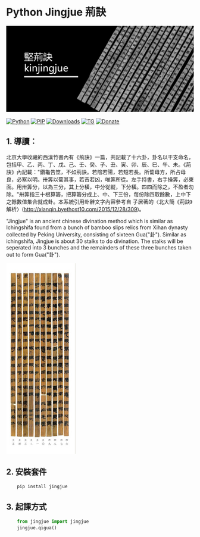 
# **Python Jingjue 荊訣**
 <img src="https://github.com/kentang2017/jingjue/blob/master/pic/jingjue.png" alt="jingjue" style="max-width: 100%; height: auto;">

[![Python](https://img.shields.io/pypi/pyversions/jingjue)](https://pypi.org/project/jingjue/)
[![PIP](https://img.shields.io/pypi/v/jingjue)](https://pypi.org/project/jingjue/)
[![Downloads](https://img.shields.io/pypi/dm/jingjue)](https://pypi.org/project/jingjue/)
[![TG](https://img.shields.io/badge/chat-on%20telegram-blue)](https://t.me/gnatnek)
[![Donate](https://img.shields.io/badge/Donate-PayPal-green.svg?logo=paypal&style=flat-square)](https://www.paypal.me/kinyeah)&nbsp;

## **1. 導讀**︰
北京大學收藏的西漢竹書內有《荊訣》一篇，共記載了十六卦，卦名以干支命名，包括甲、乙、丙、丁、戊、己、壬、癸、子、丑、寅、卯、辰、巳、午、未。《荊訣》內記載︰"鑽龜告筮，不如荊訣。若陰若陽，若短若長。所蔔毋方，所占毋良，必察以明。卅筭以蔔其事，若吉若凶，唯筭所從。左手持書，右手操筭，必東面。用卅筭分，以為三分，其上分橫，中分從縱，下分橫。四四而除之，不盈者勿除。"卅筭指三十根算籌，把算籌分成上、中、下三份，每份除四取餘數，上中下之餘數值集合就成卦。本系統引用卦辭文字內容參考自 子居著的〈北大簡《荊訣》解析〉(http://xianqin.byethost10.com/2015/12/28/309)。

"Jingjue" is an ancient chinese divination method which is similar as Ichingshifa found from a bunch of bamboo slips relics from Xihan dynasty collected by Peking University, consisting of sixteen Gua("卦"). Similar as ichingshifa, Jingjue is about 30 stalks to do divination. The stalks will be seperated into 3 bunches and the remainders of these three bunches taken out to form Gua("卦").

![alt text](https://github.com/kentang2017/jingjue/blob/master/cover.jpg)


## **2. 安裝套件**

```python
	pip install jingjue
```

## **3. 起課方式**
```python
	from jingjue import jingjue
	jingjue.qigua()
	
